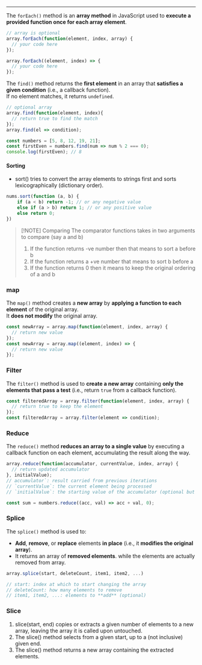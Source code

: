 
---

The `forEach()` method is an **array method** in JavaScript used to **execute a provided function once for each array element**.

```javascript
// array is optional
array.forEach(function(element, index, array) {
  // your code here
});

array.forEach((element, index) => {
  // your code here
});

```

The `find()` method returns the **first element** in an array that **satisfies a given condition** (i.e., a callback function).  
If no element matches, it returns `undefined`.

```javascript
// optional array
array.find(function(element, index){
  // return true to find the match
});
array.find(el => condition);

const numbers = [5, 8, 12, 19, 21];
const firstEven = numbers.find(num => num % 2 === 0);
console.log(firstEven); // 8
```

#### Sorting

- sort() tries to convert the array elements to strings first and sorts lexicographically (dictionary order).

```javascript
nums.sort(function (a, b) {
	if (a < b) return -1; // or any negative value
	else if (a > b) return 1; // or any positive value
	else return 0;
})
```


> [!NOTE] Comparing
> The comparator functions takes in two arguments to compare (say a and b) 
> 1. If the function returns -ve number then that means to sort a before b
> 2. If the function returns a +ve number that means to sort b before a
> 3. If the function returns 0 then it means to keep the original ordering of a and b

### map

The `map()` method creates a **new array** by **applying a function to each element** of the original array.  
It **does not modify** the original array.

```javascript
const newArray = array.map(function(element, index, array) {
  // return new value
});
const newArray = array.map((element, index) => {
  // return new value
});
```

### Filter

The `filter()` method is used to **create a new array** containing **only the elements that pass a test** (i.e., return `true` from a callback function).

```javascript
const filteredArray = array.filter(function(element, index, array) {
  // return true to keep the element
});
const filteredArray = array.filter(element => condition);
```

### Reduce

The `reduce()` method **reduces an array to a single value** by executing a callback function on each element, accumulating the result along the way.

```javascript
array.reduce(function(accumulator, currentValue, index, array) {
  // return updated accumulator
}, initialValue);
// accumulator`: result carried from previous iterations 
// `currentValue`: the current element being processed
// `initialValue`: the starting value of the accumulator (optional but recommended)

const sum = numbers.reduce((acc, val) => acc + val, 0);
```

### Splice

The `splice()` method is used to:

- **Add**, **remove**, or **replace** elements **in place** (i.e., it **modifies the original array**).
- It returns an array of **removed elements**. while the elements are actually removed from array.

```javascript
array.splice(start, deleteCount, item1, item2, ...)

// start: index at which to start changing the array
// deleteCount: how many elements to remove
// item1, item2, ...: elements to **add** (optional)
```

### Slice

1. slice(start, end) copies or extracts a given number of elements to a new array, leaving the array it is called upon untouched.
2. The slice() method selects from a given start, up to a (not inclusive) given end.
3.  The slice() method returns a new array containing the extracted elements.

